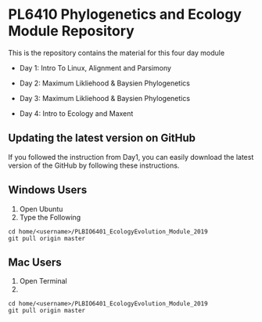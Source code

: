 # PL6410 Phylogenetics and Ecology Module Repository
This is the repository contains the material for this four day module

* Day 1: Intro To Linux, Alignment and Parsimony

* Day 2: Maximum Likliehood & Baysien Phylogenetics

* Day 3: Maximum Likliehood & Baysien Phylogenetics

* Day 4: Intro to Ecology and Maxent


## Updating the latest version on GitHub 
If you followed the instruction from Day1, you can easily download the latest version of the GitHub by following these instructions. 

## Windows Users
1. Open Ubuntu
2. Type the Following
```
cd home/<username>/PLBIO6401_EcologyEvolution_Module_2019
git pull origin master
```

## Mac Users
1. Open Terminal
2. 
```
cd home/<username>/PLBIO6401_EcologyEvolution_Module_2019
git pull origin master
```